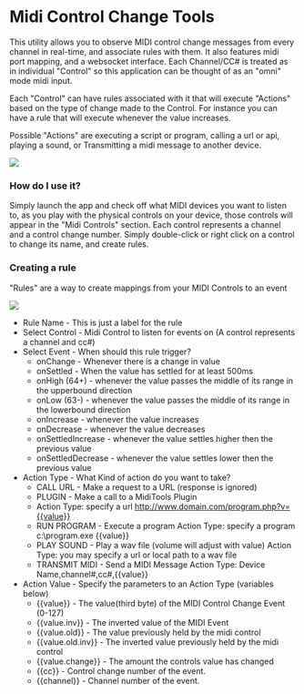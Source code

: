 # Midi Control Change Tools #

This utility allows you to observe MIDI control change messages from every channel in real-time, and associate rules with them. It also features midi port mapping, and a websocket interface. Each Channel/CC# is treated as in individual "Control" so this application can be thought of as an "omni" mode midi input.

Each "Control" can have rules associated with it that will execute "Actions" based on the type of change made to the Control. For instance you can have a rule that will execute whenever the value increases.

Possible "Actions" are executing a script or program, calling a url or api, playing a sound, or Transmitting a midi message to another device.

![](https://openstatic.org/projects/miditools/miditools8.gif)

### How do I use it? ###
Simply launch the app and check off what MIDI devices you want to listen to, as you play with the physical controls on your device, those controls will appear in the "Midi Controls" section. Each control represents a channel and a control change number. Simply double-click or right click on a control to change its name, and create rules.

### Creating a rule ###
"Rules" are a way to create mappings from your MIDI Controls to an event

![](https://openstatic.org/projects/miditools/rule4.png)

- Rule Name - This is just a label for the rule
- Select Control - Midi Control to listen for events on (A control represents a channel and cc#)
- Select Event - When should this rule trigger?
	- onChange - Whenever there is a change in value
	- onSettled - When the value has settled for at least 500ms
	- onHigh (64+) - whenever the value passes the middle of its range in the upperbound direction
	- onLow (63-) - whenever the value passes the middle of its range in the lowerbound direction
	- onIncrease - whenever the value increases
	- onDecrease - whenever the value decreases
	- onSettledIncrease - whenever the value settles higher then the previous value
	- onSettledDecrease - whenever the value settles lower then the previous value
- Action Type - What Kind of action do you want to take?
	- CALL URL - Make a request to a URL (response is ignored)
	- PLUGIN - Make a call to a MidiTools Plugin
	- Action Type: specify a url http://www.domain.com/program.php?v={{value}}
	- RUN PROGRAM - Execute a program
	  Action Type: specify a program c:\program.exe {{value}}
	- PLAY SOUND - Play a wav file (volume will adjust with value)
	  Action Type: you may specify a url or local path to a wav file
	- TRANSMIT MIDI - Send a MIDI Message
	  Action Type: Device Name,channel#,cc#,{{value}}
- Action Value - Specify the parameters to an Action Type (variables below)
	- {{value}} - The value(third byte) of the MIDI Control Change Event (0-127)
	- {{value.inv}} - The inverted value of the MIDI Event
	- {{value.old}} - The value previously held by the midi control
	- {{value.old.inv}} - The inverted value previously held by the midi control
	- {{value.change}} - The amount the controls value has changed
	- {{cc}} - Control change number of the event.
	- {{channel}} - Channel number of the event.

